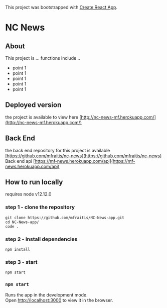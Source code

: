 This project was bootstrapped with [Create React App](https://github.com/facebook/create-react-app).

# NC News

## About

This project is ... functions include ..

<ul>
<li>point 1</li>
<li>point 1</li>
<li>point 1</li>
<li>point 1</li>
<li>point 1</li>
</ul>

## Deployed version

the project is available to view here [http://nc-news-mf.herokuapp.com/](http://nc-news-mf.herokuapp.com/)

## Back End

the back end repository for this project is available [https://github.com/mfraitis/nc-news](https://github.com/mfraitis/nc-news) <br/>
Back end api [https://mf-news.herokuapp.com/api](https://mf-news.herokuapp.com/api)

## How to run locally

requires node v12.12.0

### step 1 - clone the repository

```
git clone https://github.com/mfraitis/NC-News-app.git
cd NC-News-app/
code .
```

### step 2 - install dependencies

```
npm install
```

### step 3 - start

```
npm start
```

### `npm start`

Runs the app in the development mode.<br />
Open [http://localhost:3000](http://localhost:3000) to view it in the browser.
